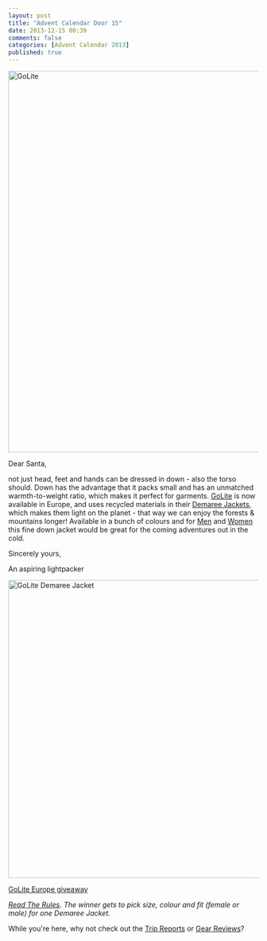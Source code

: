 ```yaml
---
layout: post
title: "Advent Calendar Door 15"
date: 2013-12-15 00:39
comments: false
categories: [Advent Calendar 2013]
published: true
---
```


<a href="http://www.golite.ch/index.php?aid=1100&kid=13100" title="GoLite by HendrikMorkel, on Flickr"><img src="http://farm6.staticflickr.com/5538/11277428326_c19f9c2f18_b.jpg" width="1024" height="768" alt="GoLite"></a>

<!-- more -->

Dear Santa,

not just head, feet and hands can be dressed in down - also the torso should. Down has the advantage that it packs small and has an unmatched warmth-to-weight ratio, which makes it perfect for garments. [GoLite](http://www.golite.ch/index.php?aid=1100&kid=13100) is now available in Europe, and uses recycled materials in their [Demaree Jackets](http://www.golite.ch/index.php?aid=1100&kid=13100&Kategorie_ID=82), which makes them light on the planet - that way we can enjoy the forests & mountains longer! Available in a bunch of colours and for [Men](http://www.golite.ch/index.php?aid=1100&kid=13100&Artikel_ID=216) and [Women](http://www.golite.ch/index.php?aid=1100&kid=13100&Artikel_ID=254) this fine down jacket would be great for the coming adventures out in the cold.

Sincerely yours,


An aspiring lightpacker

<a href="http://www.golite.ch/index.php?aid=1100&kid=13100&Artikel_ID=254" title="GoLite Demaree Jacket by HendrikMorkel, on Flickr"><img src="http://farm3.staticflickr.com/2837/11352228153_7e825bd94d_z.jpg" width="600" height="600" alt="GoLite Demaree Jacket"></a>

<a id="rc-2eafd818" class="rafl" href="http://www.rafflecopter.com/rafl/display/2eafd818/" rel="nofollow">GoLite Europe giveaway</a>
<script src="//d12vno17mo87cx.cloudfront.net/embed/rafl/cptr.js"></script>

*[Read The Rules](http://hikinginfinland.com/2013/11/advent-calendar-2013-the-rules.html). The winner gets to pick size, colour and fit (female or male) for one Demaree Jacket.* 

While you're here, why not check out the [Trip Reports](http://hikinginfinland.com/destinations/) or [Gear Reviews](http://hikinginfinland.com/gear-reviews/)?
